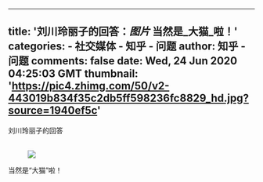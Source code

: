
---
title: '刘川玲丽子的回答：_图片_ 当然是_大猫_啦！'
categories: 
    - 社交媒体
    - 知乎 - 问题
author: 知乎 - 问题
comments: false
date: Wed, 24 Jun 2020 04:25:03 GMT
thumbnail: 'https://pic4.zhimg.com/50/v2-443019b834f35c2db5ff598236fc8829_hd.jpg?source=1940ef5c'
---

<div>   
刘川玲丽子的回答<br><br><p></p><figure data-size="normal"><img src="https://pic4.zhimg.com/50/v2-443019b834f35c2db5ff598236fc8829_hd.jpg?source=1940ef5c" data-rawwidth="593" data-rawheight="1214" data-size="normal" data-default-watermark-src="https://pic2.zhimg.com/50/v2-ac27fcd97937d210be088d58c1981e94_hd.jpg?source=1940ef5c" class="origin_image zh-lightbox-thumb lazy" data-original="https://pic1.zhimg.com/v2-443019b834f35c2db5ff598236fc8829_r.jpg?source=1940ef5c" data-actualsrc="https://pic4.zhimg.com/50/v2-443019b834f35c2db5ff598236fc8829_hd.jpg?source=1940ef5c" referrerpolicy="no-referrer"></figure><p>当然是“大猫”啦！</p>  
</div>
            